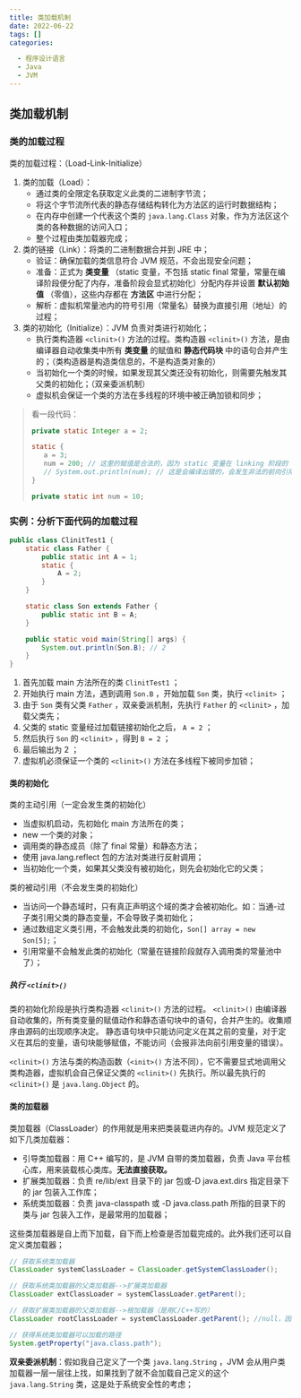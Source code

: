 ```yaml
---
title: 类加载机制
date: 2022-06-22
tags: []
categories:

  - 程序设计语言
  - Java
  - JVM
---
```


## 类加载机制

### 类的加载过程

类的加载过程：（Load-Link-Initialize）

1. 类的加载（Load）：
   - 通过类的全限定名获取定义此类的二进制字节流；
   - 将这个字节流所代表的静态存储结构转化为方法区的运行时数据结构；
   - 在内存中创建一个代表这个类的 `java.lang.Class` 对象，作为方法区这个类的各种数据的访问入口；
   - 整个过程由类加载器完成；
2. 类的链接（Link）：将类的二进制数据合并到 JRE 中；
   - 验证：确保加载的类信息符合 JVM 规范，不会出现安全问题；
   - 准备：正式为 **类变量** （static 变量，不包括 static final 常量，常量在编译阶段便分配了内存，准备阶段会显式初始化）分配内存并设置 **默认初始值** （零值），这些内存都在 **方法区** 中进行分配；
   - 解析：虚拟机常量池内的符号引用（常量名）替换为直接引用（地址）的过程；
3. 类的初始化（Initialize）：JVM 负责对类进行初始化；
   - 执行类构造器 `<clinit>()` 方法的过程。类构造器 `<clinit>()` 方法，是由编译器自动收集类中所有 **类变量** 的赋值和 **静态代码块** 中的语句合并产生的；（类构造器是构造类信息的，不是构造类对象的）
   - 当初始化一个类的时候，如果发现其父类还没有初始化，则需要先触发其父类的初始化；（双亲委派机制）
   - 虚拟机会保证一个类的方法在多线程的环境中被正确加锁和同步；

> 看一段代码：
> 
> ```java
> private static Integer a = 2;
>
> static {
>    a = 3;
>    num = 200; // 这里的赋值是合法的，因为 static 变量在 linking 阶段的 prepare 就已经分配了内存并设置了初始默认值，所以这里的赋值是成功的
>    // System.out.println(num); // 这是会编译出错的，会发生非法的前向引用错误
> }
>
> private static int num = 10;
> ```

### 实例：分析下面代码的加载过程

```JAVA
public class ClinitTest1 {
    static class Father {
        public static int A = 1;
        static {
            A = 2;
        }
    }

    static class Son extends Father {
        public static int B = A;
    }

    public static void main(String[] args) {
        System.out.println(Son.B); // 2
    }
}
```

1. 首先加载 main 方法所在的类 `ClinitTest1` ；
2. 开始执行 main 方法，遇到调用 `Son.B` ，开始加载 `Son` 类，执行 `<clinit>` ；
3. 由于 `Son` 类有父类 `Father` ，双亲委派机制，先执行 `Father` 的 `<clinit>` ，加载父类先；
4. 父类的 static 变量经过加载链接初始化之后， `A = 2` ；
5. 然后执行 `Son` 的 `<clinit>` ，得到 `B = 2` ；
6. 最后输出为 2 ；
7. 虚拟机必须保证一个类的 `<clinit>()` 方法在多线程下被同步加锁；

#### 类的初始化

类的主动引用（一定会发生类的初始化）

- 当虚拟机启动，先初始化 main 方法所在的类；
- new 一个类的对象；
- 调用类的静态成员（除了 final 常量）和静态方法；
- 使用 java.lang.reflect 包的方法对类进行反射调用；
- 当初始化一个类，如果其父类没有被初始化，则先会初始化它的父类；

类的被动引用（不会发生类的初始化）

- 当访问一个静态域时，只有真正声明这个域的类才会被初始化。如：当通-过子类引用父类的静态变量，不会导致子类初始化；
- 通过数组定义类引用，不会触发此类的初始化，`Son[] array = new Son[5];`；
- 引用常量不会触发此类的初始化（常量在链接阶段就存入调用类的常量池中了）；

##### 执行 `<clinit>()`

类的初始化阶段是执行类构造器 `<clinit>()` 方法的过程。
`<clinit>()` 由编译器自动收集的，所有类变量的赋值动作和静态语句块中的语句，合并产生的。收集顺序由源码的出现顺序决定。
静态语句块中只能访问定义在其之前的变量，对于定义在其后的变量，语句块能够赋值，不能访问（会报非法向前引用变量的错误）。

`<clinit>()` 方法与类的构造函数（`<init>()` 方法不同），它不需要显式地调用父类构造器，虚拟机会自己保证父类的 `<clinit>()` 先执行。所以最先执行的 `<clinit>()` 是 `java.lang.Object` 的。

#### 类的加载器

类加载器（ClassLoader）的作用就是用来把类装载进内存的。JVM 规范定义了如下几类加载器：

- 引导类加载器：用 C++ 编写的，是 JVM 自带的类加载器，负责 Java 平台核心库，用来装载核心类库。**无法直接获取。**
- 扩展类加载器：负责 re/lib/ext 目录下的 jar 包或-D java.ext.dirs 指定目录下的 jar 包装入工作库；
- 系统类加载器：负责 java-classpath 或 -D java.class.path 所指的目录下的类与 jar 包装入工作，是最常用的加载器；

这些类加载器是自上而下加载，自下而上检查是否加载完成的。此外我们还可以自定义类加载器；

```JAVA
// 获取系统类加载器
ClassLoader systemClassLoader = ClassLoader.getSystemClassLoader();

// 获取系统类加载器的父类加载器-->扩展类加载器
ClassLoader extClassLoader = systemClassLoader.getParent();

// 获取扩展类加载器的父类加载器-->根加载器（是用C/C++写的）
ClassLoader rootClassLoader = systemClassLoader.getParent(); //null，因为无法获取

// 获得系统类加载器可以加载的路径
System.getProperty("java.class.path");

```

**双亲委派机制**：假如我自己定义了一个类 `java.lang.String` ，JVM 会从用户类加载器一层一层往上找，如果找到了就不会加载自己定义的这个 `java.lang.String` 类，这是处于系统安全性的考虑；
